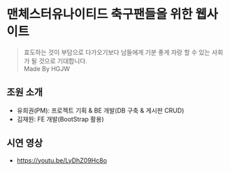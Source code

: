 # 맨체스터유나이티드 축구팬들을 위한 웹사이트
> 효도하는 것이 부담으로 다가오기보다 남들에게 기분 좋게 자랑 할 수 있는 사회가 될 것으로 기대합니다. <br/> Made By HGJW
> 

## 조원 소개
- 유희권(PM): 프로젝트 기획 & BE 개발(DB 구축 & 게시판 CRUD)
- 김재원: FE 개발(BootStrap 활용)
>

## 시연 영상
- https://youtu.be/LyDhZ09Hc8o
